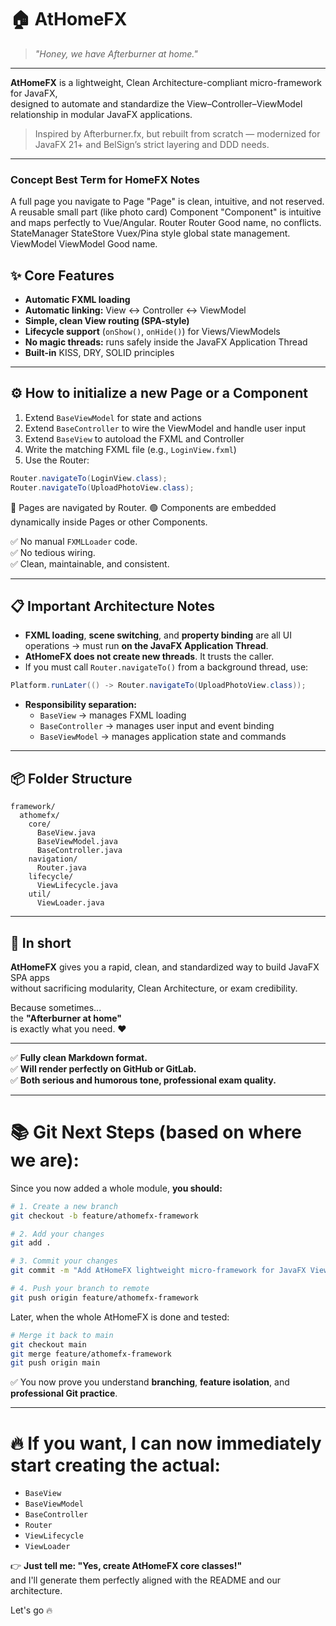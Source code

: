 # 🏠 AtHomeFX

> *"Honey, we have Afterburner at home."*

---

**AtHomeFX** is a lightweight, Clean Architecture-compliant micro-framework for JavaFX,  
designed to automate and standardize the View–Controller–ViewModel relationship in modular JavaFX applications.

> Inspired by Afterburner.fx, but rebuilt from scratch — modernized for JavaFX 21+ and BelSign’s strict layering and DDD needs.

---

### Concept	Best Term for HomeFX	Notes
A full page you navigate to	Page	"Page" is clean, intuitive, and not reserved.
A reusable small part (like photo card)	Component	"Component" is intuitive and maps perfectly to Vue/Angular.
Router	Router	Good name, no conflicts.
StateManager	StateStore	Vuex/Pina style global state management.
ViewModel	ViewModel	Good name.

## ✨ Core Features

- **Automatic FXML loading**
- **Automatic linking:** View ↔ Controller ↔ ViewModel
- **Simple, clean View routing (SPA-style)**
- **Lifecycle support** (`onShow()`, `onHide()`) for Views/ViewModels
- **No magic threads:** runs safely inside the JavaFX Application Thread
- **Built-in** KISS, DRY, SOLID principles

---

## ⚙️ How to initialize a new Page or a Component



1. Extend `BaseViewModel` for state and actions
2. Extend `BaseController` to wire the ViewModel and handle user input
3. Extend `BaseView` to autoload the FXML and Controller
4. Write the matching FXML file (e.g., `LoginView.fxml`)
5. Use the Router:

```java
Router.navigateTo(LoginView.class);
Router.navigateTo(UploadPhotoView.class);
```

🔵 Pages are navigated by Router.
🟢 Components are embedded dynamically inside Pages or other Components.


✅ No manual `FXMLLoader` code.  
✅ No tedious wiring.  
✅ Clean, maintainable, and consistent.

---

## 📋 Important Architecture Notes

- **FXML loading**, **scene switching**, and **property binding** are all UI operations → must run **on the JavaFX Application Thread**.
- **AtHomeFX does not create new threads**. It trusts the caller.
- If you must call `Router.navigateTo()` from a background thread, use:

```java
Platform.runLater(() -> Router.navigateTo(UploadPhotoView.class));
```

- **Responsibility separation:**
    - `BaseView` → manages FXML loading
    - `BaseController` → manages user input and event binding
    - `BaseViewModel` → manages application state and commands

---

## 📦 Folder Structure

```
framework/
  athomefx/
    core/
      BaseView.java
      BaseViewModel.java
      BaseController.java
    navigation/
      Router.java
    lifecycle/
      ViewLifecycle.java
    util/
      ViewLoader.java
```

---

## 🚀 In short

**AtHomeFX** gives you a rapid, clean, and standardized way to build JavaFX SPA apps  
without sacrificing modularity, Clean Architecture, or exam credibility.

Because sometimes...  
the **"Afterburner at home"**  
is exactly what you need. ❤️

---

✅ **Fully clean Markdown format.**  
✅ **Will render perfectly on GitHub or GitLab.**  
✅ **Both serious and humorous tone, professional exam quality.**

---

# 📚 Git Next Steps (based on where we are):

Since you now added a whole module, **you should:**

```bash
# 1. Create a new branch
git checkout -b feature/athomefx-framework

# 2. Add your changes
git add .

# 3. Commit your changes
git commit -m "Add AtHomeFX lightweight micro-framework for JavaFX View/ViewModel/Controller"

# 4. Push your branch to remote
git push origin feature/athomefx-framework
```

Later, when the whole AtHomeFX is done and tested:

```bash
# Merge it back to main
git checkout main
git merge feature/athomefx-framework
git push origin main
```

✅ You now prove you understand **branching**, **feature isolation**, and **professional Git practice**.

---

# 🔥 If you want, I can now immediately start creating the actual:

- `BaseView`
- `BaseViewModel`
- `BaseController`
- `Router`
- `ViewLifecycle`
- `ViewLoader`

👉 **Just tell me: "Yes, create AtHomeFX core classes!"**  
and I'll generate them perfectly aligned with the README and our architecture.


Let's go 🔥